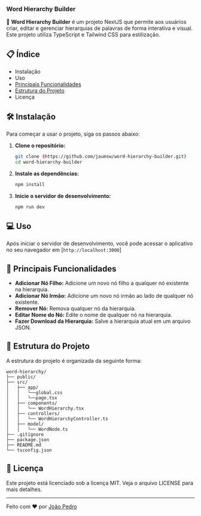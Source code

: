 ### Word Hierarchy Builder

🚀 **Word Hierarchy Builder** é um projeto NextJS que permite aos usuários criar, editar e gerenciar hierarquias de palavras de forma interativa e visual. Este projeto utiliza TypeScript e Tailwind CSS para estilização.

## 📋 Índice

- Instalação
- Uso
- [Principais Funcionalidades](#principais-funcionalidades)
- [Estrutura do Projeto](#estrutura-do-projeto)
- Licença

## 🛠️ Instalação

Para começar a usar o projeto, siga os passos abaixo:

1. **Clone o repositório:**

   ```bash
   git clone (https://github.com/jaumsw/word-hierarchy-builder.git)
   cd word-hierarchy-builder
   ```

2. **Instale as dependências:**

   ```bash
   npm install
   ```

3. **Inicie o servidor de desenvolvimento:**

   ```bash
   npm run dev
   ```

## 💻 Uso

Após iniciar o servidor de desenvolvimento, você pode acessar o aplicativo no seu navegador em [`http://localhost:3000`]

## 🌟 Principais Funcionalidades

- **Adicionar Nó Filho:** Adicione um novo nó filho a qualquer nó existente na hierarquia.
- **Adicionar Nó Irmão:** Adicione um novo nó irmão ao lado de qualquer nó existente.
- **Remover Nó:** Remova qualquer nó da hierarquia.
- **Editar Nome do Nó:** Edite o nome de qualquer nó na hierarquia.
- **Fazer Download da  Hierarquia:** Salve a hierarquia atual em um arquivo JSON.

## 📂 Estrutura do Projeto

A estrutura do projeto é organizada da seguinte forma:

```
word-hierarchy/
├── public/
├── src/
│   ├── app/
│   │   └──global.css
│   │   └──page.tsx
│   ├── components/
│   │   └── WordHierarchy.tsx
│   ├── controllers/
│   │   └── WordHierarchyController.ts
│   ├── model/
│   │   └── WordNode.ts
├── .gitignore
├── package.json
├── README.md
└── tsconfig.json
```

## 📄 Licença

Este projeto está licenciado sob a licença MIT. Veja o arquivo LICENSE para mais detalhes.

---

Feito com ❤️ por [João Pedro](https://github.com/jaumsw)
